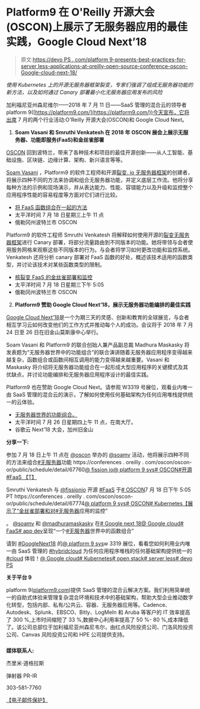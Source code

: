 # Platform9 在 O'Reilly 开源大会(OSCON)上展示了无服务器应用的最佳实践，Google Cloud Next’18

> 原文:[https://devo PS . com/platform 9-presents-best-practices-for-server less-applications-at-oreilly-open-source-conference-oscon-Google-cloud-next-18/](https://devops.com/platform9-presents-best-practices-for-serverless-applications-at-oreilly-open-source-conference-oscon-google-cloud-next-18/)

*使用 Kubernetes 上的开源无服务器框架裂变，专家们强调了组成无服务器功能的新方法，以及如何通过 Canary 部署最小化无服务器应用发布的风险*

加利福尼亚州森尼维尔——2018 年 7 月 11 日——SaaS 管理的混合云的领导者 platform 9([https://platform9.com/](https://platform9.com/))今天宣布，它将出席 7 月的两个行业活动:O'Reilly 开源大会(OSCON)和 Google Cloud Next。

1.  **Soam Vasani 和 Smruthi Venkatesh 在 2018 年 OSCON 展会上展示无服务器、功能即服务(FaaS)和金丝雀部署**

[OSCON](https://conferences.oreilly.com/oscon/oscon-or) 回到波特兰，带来了各种技术和项目的最佳开源创新——从人工智能、基础设施、区块链、边缘计算、架构、新兴语言等等。

[Soam Vasani](https://conferences.oreilly.com/oscon/oscon-or/public/schedule/speaker/306147) ，Platform9 的软件工程师和开源[裂变. io 无服务器框架](https://fission.io/)的创建者，将展示四种不同的方法来协调和组合无服务器功能，并定义底层工作流。他将分享每种方法的示例和现场演示，并从表达能力、性能、容错能力以及升级和监控整个应用程序性能的容易程度等方面对它们进行比较。

*   [将 FaaS 函数组合在一起的方法](https://conferences.oreilly.com/oscon/oscon-or/public/schedule/detail/67760)
*   太平洋时间 7 月 18 日星期三上午 11 点
*   俄勒冈州波特兰市 OSCON

Platform9 的软件工程师 Smruthi Venkatesh 将解释如何使用开源的[裂变无服务器框架](https://fission.io/)进行 Canary 部署，将部分流量路由到不同版本的功能。她将带领与会者使用服务网格来观察这些不同版本的行为。与会者将学习如何更改功能和监控系统。Venkatesh 还将分析 canary 部署对 FaaS 函数的好处，概述该技术适用的函数类型，并讨论该技术对某些函数类型的限制。

*   [核裂变 FaaS 的金丝雀部署和监控](https://conferences.oreilly.com/oscon/oscon-or/public/schedule/detail/67774)
*   太平洋时间 7 月 18 日星期三下午 5:05
*   俄勒冈州波特兰市 OSCON

2.  **Platform9 赞助 Google Cloud Next’18，展示无服务器功能编排的最佳实践**

[Google Cloud Next’18](https://cloud.withgoogle.com/next18/sf)是一个为期三天的灵感、创新和教育的全球展览，与会者相互学习云如何改变他们的工作方式并推动每个人的成功。会议将于 2018 年 7 月 24 日至 26 日在旧金山莫斯康中心举行。

Soam Vasani 和 Platform9 的联合创始人兼产品副总裁 Madhura Maskasky 将发表题为“无服务器世界中的功能组合”的联合演讲随着无服务器应用程序变得越来越复杂，函数组合或函数间相互调用的能力变得越来越重要。Vasani 和 Maskasky 将介绍将无服务器功能组合在一起形成大型应用程序的关键模式及其优缺点，并讨论功能编排和无服务器应用程序设计的最佳实践。

Platform9 也在赞助 Google Cloud Next。请参观 W3319 号展位，观看业内唯一由 SaaS 管理的混合云的演示，了解如何使用任何基础架构为任何应用堆栈提供统一的云体验。

*   [无服务器世界的功能组合。](https://cloud.withgoogle.com/next18/sf/sessions)
*   太平洋时间 7 月 26 日星期四上午 11 点，在南大厅。
*   谷歌云 Next’18 大会，加州旧金山

**分享一下:**

参加 7 月 18 日上午 11 点在 [@oscon](https://twitter.com/oscon) 举办的 [@soamv](https://twitter.com/soamv) 活动，他将展示四种不同的方法来组合[#无服务器](https://twitter.com/search?q=%23Serverless)功能 https://conferences . oreilly . com/oscon/oscon-or/public/schedule/detail/67760[@ fission io](https://twitter.com/fissionio)[@ platform 9 sys](https://twitter.com/Platform9Sys)[# OSCON](https://twitter.com/search?q=%23OSCON)[#开源](https://twitter.com/search?q=%23opensource&src=tyah) [#FaaS 【T】](https://twitter.com/search?q=%23FaaS&src=typd)

Smruthi Venkatesh 与 [@fissionio](https://twitter.com/fissionio) 开源 [#FaaS](https://twitter.com/search?q=%23FaaS) 于[# OSCON](https://twitter.com/search?q=%23OSCON)7 月 18 日下午 5:05 PT https://conferences . oreilly . com/oscon/oscon-or/public/schedule/detail/67774[@ platform 9 sys](https://twitter.com/Platform9Sys)[# OSCON](https://twitter.com/search?q=%23OSCON)[# Kubernetes【展示了“金丝雀部署和对](https://twitter.com/search?q=%23Kubernetes)[#无服务器](https://twitter.com/search?q=%23Serverless)应用的监控”

。 [@soamv](https://twitter.com/soamv) 和 [@madhuramaskasky](https://twitter.com/madhuramaskasky) 在[# Google next 18](https://twitter.com/search?q=%23GoogleNext18)[@ Google cloud](https://twitter.com/googlecloud)[# FaaS](https://twitter.com/search?q=%23FaaS)[# app dev](https://twitter.com/search?q=%23appdev)呈现“一个[#无服务器](https://twitter.com/search?q=%23Serverless)世界中的函数组合”

请到 [#GoogleNext18](https://twitter.com/search?q=%23GoogleNext18) 的[@ platform 9 sys](http://@platform9sys)w 3319 展位，看看您如何利用业内唯一由 SaaS 管理的 [#hybridcloud](https://twitter.com/hashtag/hybridcloud?src=hash) 为任何应用程序堆栈的任何基础架构提供统一的 [#cloud](https://twitter.com/hashtag/cloud?src=hash) 体验！[@ Google cloud](https://twitter.com/googlecloud)[# Kubernetes](https://twitter.com/search?q=%23Kubernetes)[# open stack](https://twitter.com/search?q=%23OpenStack&src=tyah)[# server less](https://twitter.com/search?q=%23Serverless)[# devo PS](https://docs.google.com/document/d/1N4UIBCQCcJK5SgmPTlhPep2rjrC5TjkXpw3ixp9XdgU/edit#devops)

**关于平台 9**

platform 9([platform9.com](https://www.platform9.com/))提供 SaaS 管理的混合云解决方案。我们利用简单统一的自助式体验来管理复杂混合环境和技术中的基础架构，帮助大型企业推动数字化转型，包括内部、私有/公共云、容器、无服务器应用等。Cadence、Autodesk、Splunk、EBSCO、Bitly、LogMeIn 和 Aruba 等客户的 IT 效率提高了 300 %,上市时间缩短了 33 %,数据中心利用率提高了 50 %- 80 %,成本降低了。该公司总部位于加利福尼亚州森尼韦尔，由红点风险投资公司、门洛风险投资公司、Canvas 风险投资公司和 HPE 公司提供支持。

###

**媒体联系人:**

杰里米·道格拉斯

弹射器 PR-IR

303-581-7760

[【电子邮件保护】](/cdn-cgi/l/email-protection)